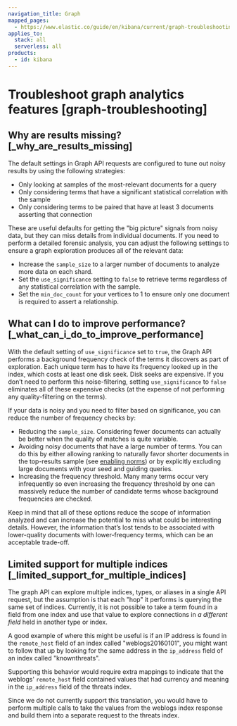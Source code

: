 ```yaml
---
navigation_title: Graph
mapped_pages:
  - https://www.elastic.co/guide/en/kibana/current/graph-troubleshooting.html
applies_to:
  stack: all
  serverless: all
products:
  - id: kibana
---
```




# Troubleshoot graph analytics features [graph-troubleshooting]



## Why are results missing? [_why_are_results_missing]

The default settings in Graph API requests are configured to tune out noisy results by using the following strategies:

* Only looking at samples of the most-relevant documents for a query
* Only considering terms that have a significant statistical correlation with the sample
* Only considering terms to be paired that have at least 3 documents asserting that connection

These are useful defaults for getting the "big picture" signals from noisy data, but they can miss details from individual documents. If you need to perform a detailed forensic analysis, you can adjust the following settings to ensure a graph exploration produces all of the relevant data:

* Increase the `sample_size` to a larger number of documents to analyze more data on each shard.
* Set the `use_significance` setting to `false` to retrieve terms regardless of any statistical correlation with the sample.
* Set the `min_doc_count` for your vertices to 1 to ensure only one document is required to assert a relationship.


## What can I do to improve performance? [_what_can_i_do_to_improve_performance]

With the default setting of `use_significance` set to `true`, the Graph API performs a background frequency check of the terms it discovers as part of exploration. Each unique term has to have its frequency looked up in the index, which costs at least one disk seek. Disk seeks are expensive. If you don’t need to perform this noise-filtering, setting `use_significance` to `false` eliminates all of these expensive checks (at the expense of not performing any quality-filtering on the terms).

If your data is noisy and you need to filter based on significance, you can reduce the number of frequency checks by:

* Reducing the `sample_size`. Considering fewer documents can actually be better when the quality of matches is quite variable.
* Avoiding noisy documents that have a large number of terms. You can do this by either allowing ranking to naturally favor shorter documents in the top-results sample (see [enabling norms](elasticsearch://reference/elasticsearch/mapping-reference/norms.md)) or by explicitly excluding large documents with your seed and guiding queries.
* Increasing the frequency threshold. Many many terms occur very infrequently so even increasing the frequency threshold by one can massively reduce the number of candidate terms whose background frequencies are checked.

Keep in mind that all of these options reduce the scope of information analyzed and can increase the potential to miss what could be interesting details. However, the information that’s lost tends to be associated with lower-quality documents with lower-frequency terms, which can be an acceptable trade-off.


## Limited support for multiple indices [_limited_support_for_multiple_indices]

The graph API can explore multiple indices, types, or aliases in a single API request, but the assumption is that each "hop" it performs is querying the same set of indices. Currently, it is not possible to take a term found in a field from one index and use that value to explore connections in *a different field* held in another type or index.

A good example of where this might be useful is if an IP address is found in the `remote_host` field of an index called "weblogs20160101", you might want to follow that up by looking for the same address in the `ip_address` field of an index called "knownthreats".

Supporting this behavior would require extra mappings to indicate that the weblogs' `remote_host` field contained values that had currency and meaning in the `ip_address` field of the threats index.

Since we do not currently support this translation, you would have to perform multiple calls to take the values from the weblogs index response and build them into a separate request to the threats index.

